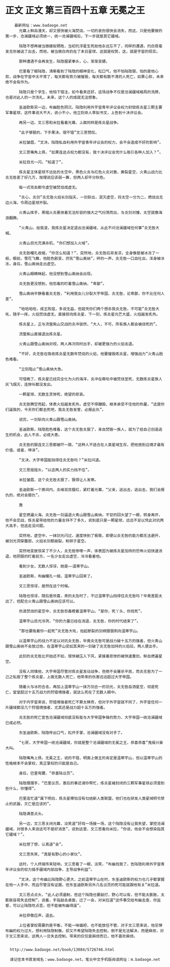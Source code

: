 # 正文 正文 第三百四十五章 无冕之王
        最新网址：www.badaoge.net
          光幕上鲜血漫天，却又很快被火海焚烧，一切的哀伤很快会消失，而这，只是他要做的第一步，沧澜疆域必须统一，统一沧澜疆域后，下一步就是其它疆域。
      
          陆隐不想再被当做蝼蚁牺牲，当初托浮星生死劫他永远忘不了，同样的遭遇，灼白夜毫发无伤被送了出去，而他，被当做白肉扔在了末日星球，这就是权势，这，就是宇宙的现实。
      
          那种遭遇不会再发生，陆隐握紧拳头，心，渐渐变硬。
      
          巴里看了眼陆隐，清晰看到了陆隐的眼神变化，松口气，他不怕陆隐狠，怕的是他心软，战争在宇宙中太平常了，每天都有势力被摧毁，每天都有数不清的人死亡，如果心软，未来绝不会有作为。
      
          陆隐只是个学生，他怕下错注，如今看来还好，这场战争不仅是沧澜疆域格局的洗牌，也是对此人的一次洗礼，未来，这个人的成就无法想象。
      
          圣迪欧斯另一边，布幽脸色阴沉，陆隐利用外宇宙青年评议会权力封锁炼炎星三颗主要军事星球，这件事说大不大，说小不小，他立刻命人草拟书文，上告到十决评议会。
      
          再另一边，文三思和米拉看着光幕，上面同样是炼炎星战争。
      
          “此子够狠的，下手果决，很不错”文三思赞叹。
      
          米拉皱眉，“文决，陆隐私自利用外宇宙青年评议会的权力，会不会造成不好的影响”。
      
          文三思嘴角上扬，“如果连这点权力都没有，我十决评议会凭什么吸引各种人加入？”。
      
          米拉目光一闪，“知道了”。
      
          炼炎星主体星球不远处的太空中，黑色火炎与红色火炎对轰，撕裂星空，火青山战力比炎无咎差了好几万，按理说应该弱一筹，但两人却平分秋色。
      
          每一式攻击都令虚空被焚烧成虚无。
      
          “炎心，炎剑”炎无咎火焰长剑指天，一剑斩出，泯灭虚空，将太空一分为二，燃烧出无边火海，令周边星球开裂。
      
          火青山挥手，黑暗火炎裹挟着无法形容的强大之气扫荡而出，与炎剑对撞，太空就像海浪翻腾。
      
          “火青山，给我滚，我炼炎星决定退出沧澜疆域，从此不问沧澜疆域任何事”炎无咎大喊。
      
          火青山目光充满杀机，“你们想加入火域”。
      
          炎无咎瞳孔收缩，“你怎么知道？”，突然地，炎无咎后背发凉，全身像是被冰冻了一般，眼前，雪花飞舞，他脸色剧变，厉犼“雪山奥纳”，砰的一声，炎无咎一口血吐出，浑身被冰冻，身后，雪山奥纳走出虚空。
      
          火青山眼睛眯起，他没想到雪山奥纳会出现。
      
          炎无咎更没想到，他怨毒的盯着雪山奥纳，“卑鄙”。
      
          雪山奥纳平静看着炎无咎，“利用我女儿分裂大宇帝国，炎无咎，论卑鄙，你不比任何人差”。
      
          “哈哈哈哈，成王败寇，多说无益，但就凭你们两个想杀我炎无咎，不可能”炎无咎大吼，随手一挥，火焰焚烧虚无，直接掠向炼炎星，下一刻，炼炎星光芒大盛，火焰越发炙热。
      
          炼炎星上，正与流萤紫山交战的炎冲骇然，“大人，不可，所有族人都会被烧死的”。
      
          流萤紫山直接退出炼炎星。
      
          火青山跟雪山奥纳对视，两人再次同时出手，却被更强力的火焰击退。
      
          “不好，炎无咎在吸收炼炎星无数年焚烧的火焰，他要摧毁炼炎星，增强战力”火青山脸色难看。
      
          “立刻阻止”雪山奥纳大急。
      
          可惜晚了，炼炎星已经完全化为火的海洋，炎冲在嘶吼中被焚烧至死，无数炼炎星族人灰飞烟灭，连惨叫都没发出。
      
          一颗星球，无数生灵惨死，绝望的悲哀。
      
          炎无咎腾空而起，体表火焰越发炙热，虚空不停蹦毁，根本承受不住他的热量，“这是你们逼我的，今天你们都去死吧，我炎无咎发誓，必报此仇”。
      
          说完，一剑斩向火青山跟雪山奥纳。
      
          圣迪欧斯，陆隐脸色难看，这个炎无咎太狠了，亲自焚毁一族人，就为了给自己创造逃生的机会，此人不杀，必成大患。
      
          炎无咎的狠连文三思都被吓一跳，“这种人不适合在人类星域生存，把他放到边境才最有价值，或者，坤泽”。
      
          “文决，大宇帝国能挡得住炎无咎吗？”米拉问道。
      
          文三思摇摇头，“以这两人的实力挡不住”。
      
          米拉皱眉，这个炎无咎太狠了，狠得让人发寒。
      
          圣迪欧斯一个房间内，炎峰双目猩红，紧盯着光幕，“父亲，逃出去，逃出去，我们会报仇的，绝对会报仇”。
      
          轰
      
          星空燃遍火海，炎无咎一剑逼退火青山跟雪山奥纳，不甘的回头望了一眼，转身离开，他不会恋战，炼炎星带给他的力量支持不了多久，说到底只是一颗星球，远远不足以凭此对抗两大高手，但逃走没问题。
      
          突然地，虚空中，一抹剑光闪过，速度快到了极致，即便以炎无咎的能力都无法避开，被剑光洞穿腹部，火焰长剑都崩裂，粉碎于星空。
      
          突然地变故惊呆了不少人，炎无咎惨嚎一声，体表因为被炼炎星加持的恐怖火焰快速消退，他阴狠的盯着前方，一名少女走出虚空，冷冷看着他。
      
          看到少女，无数人惊讶，她是——温蒂宇山。
      
          圣迪欧斯，布幽瞳孔一缩，温蒂宇山回来了。
      
          文三思惊讶，居然在这个时候。
      
          陆隐也惊讶，随后是欣喜，来的太及时了，不过温蒂宇山挡得住炎无咎吗？毕竟差距太远了，但配合火青山跟雪山奥纳应该可以。
      
          热浪焚烧的星空中，炎无咎怨毒瞪着温蒂宇山，“是你，死丫头，你找死”。
      
          温蒂宇山目光冷冽，“你的力量已经在消退，炎无咎，你的时代结束了”。
      
          “那也要拖着你一起死”炎无咎大吼，抬起断裂的剑柄狠狠刺向温蒂宇山。
      
          以温蒂宇山的战力不足以对抗炎无咎，毕竟炎无咎可是战力破十五万的强者，但火青山跟雪山奥纳不会放过他，在温蒂宇山突如其来的一剑破了炎无咎加持的火焰后，两人便出手。
      
          此刻的炎无咎比开始还不如，很快被压入下风，紧接着悲惨的被快速重创，鲜血燃遍星空。
      
          没有人同情他，大宇帝国尽管对炼炎星发动战争，但绝不会屠杀平民，而炎无咎为了一己之私毁了整个炼炎星，上面无数人死亡，他带来的伤害远远超过大宇帝国。
      
          随着火与冰的合击，再加上温蒂宇山一抹万剑合一的剑光，炎无咎血洒星空，彻底死亡，堂堂超过十五万战力的狩猎境强者，就这么死在了无数人眼中。
      
          对于内宇宙来说，狩猎境强者死亡不算太稀奇，但对于外宇宙就不同了，外宇宙任何一片疆域都没几个狩猎境强者，尤其还是战力超十五万的强者。
      
          炎无咎的死亡宣告沧澜疆域彻底没有能与大宇帝国争锋的势力，大宇帝国一统沧澜疆域已成必然。
      
          东圣迪欧斯，陆隐呼出口气，松开手掌，沧澜疆域没有对手了。
      
          “七哥，大宇帝国一统沧澜疆域，你就是整个沧澜疆域的无冕之王，恭喜恭喜”鬼侯兴奋大叫。
      
          陆隐嘴角上扬，无冕之王，说的不错，明面上做主的肯定是温蒂宇山，但以温蒂宇山的性格根本不会掌权，真正掌权的只能是自己。
      
          身后，巴里弯腰，“恭喜陆议员”。
      
          陆隐摆摆手，“巴里议员，善后的事还请你帮忙，炼炎星被封闭的三颗军事星球必须查到些什么，你懂得”。
      
          巴里连忙道“属下明白，炼炎星哪怕没有勾结新人类联盟，他们也在研发人类星域明令禁止的武器，灭亡是应该的”。
      
          陆隐满意点头。
      
          另一边，文三思关闭光幕，淡笑道“好戏一场接一场，这个陆隐没有让我失望，掌控沧澜疆域，对很多人来说这可不是好消息”，说到这里，文三思看向米拉，“你说，他会不会想染指其它疆域？”。
      
          米拉想了想，认真道“会”。
      
          文三思失笑，“真是有野心的小家伙”。
      
          这时，个人终端传来轻响，文三思看了一眼，淡笑，“布幽找我了，告陆隐利用外宇宙青年评议会的权力插手疆域内部战争，主导战争利益”。
      
          “文决，这个布幽比陆隐野心更大，之前温蒂宇山在时，东圣迪欧斯的权力也几乎都掌握在他一人手中，而且尽管没有证据，但东圣迪欧斯另外几名议员的死可能就跟他有关”米拉道。
      
          文三思点点头，“此人必须遏制，但这个陆隐也要敲打，野心可以有，但不能太膨胀，太膨胀容易失去控制”，说着，手指敲击桌面，过了一会，对米拉道“这件事交给布幽去查，你监督，可以让陆隐吃点苦，但不能被布幽得逞”。
      
          米拉恭敬应声，退去。
      
          上位者掌权需要的是平衡，不能一味偏袒，也不能放任不管，对于文三思来说，他忌惮布幽的权力过大，想利用陆隐制衡，却又不希望陆隐失去控制，倒不是无法解决，而是麻烦，对于文三思来说，这两人一旦失去控制，带来的仅仅是麻烦而已，他不喜欢麻烦。
      
      
      http://www.badaoge.net/book/13084/5726746.html
      
      请记住本书首发域名：www.badaoge.net。笔尖中文手机版阅读网址：m.badaoge.net